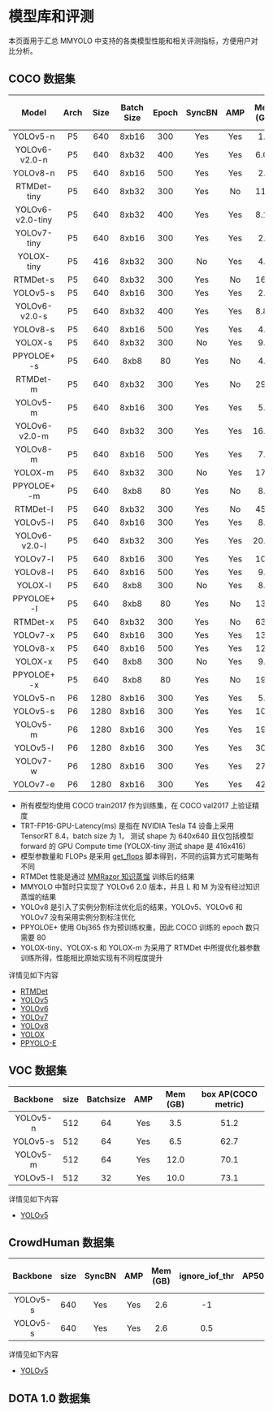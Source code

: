 # 模型库和评测

本页面用于汇总 MMYOLO 中支持的各类模型性能和相关评测指标，方便用户对比分析。

## COCO 数据集

|      Model       | Arch | Size | Batch Size | Epoch | SyncBN | AMP | Mem (GB) | Params(M) | FLOPs(G) | TRT-FP16-GPU-Latency(ms) | Box AP | TTA Box AP |
| :--------------: | :--: | :--: | :--------: | :---: | :----: | :-: | :------: | :-------: | :------: | :----------------------: | :----: | :--------: |
|     YOLOv5-n     |  P5  | 640  |   8xb16    |  300  |  Yes   | Yes |   1.5    |   1.87    |   2.26   |           1.14           |  28.0  |    30.7    |
|  YOLOv6-v2.0-n   |  P5  | 640  |   8xb32    |  400  |  Yes   | Yes |   6.04   |   4.32    |   5.52   |           1.37           |  36.2  |            |
|     YOLOv8-n     |  P5  | 640  |   8xb16    |  500  |  Yes   | Yes |   2.5    |   3.16    |   4.4    |           1.53           |  37.4  |    39.9    |
|   RTMDet-tiny    |  P5  | 640  |   8xb32    |  300  |  Yes   | No  |   11.9   |   4.90    |   8.09   |           2.31           |  41.8  |    43.2    |
| YOLOv6-v2.0-tiny |  P5  | 640  |   8xb32    |  400  |  Yes   | Yes |   8.13   |   9.70    |  12.37   |           2.19           |  41.0  |            |
|   YOLOv7-tiny    |  P5  | 640  |   8xb16    |  300  |  Yes   | Yes |   2.7    |   6.23    |   6.89   |           1.88           |  37.5  |            |
|    YOLOX-tiny    |  P5  | 416  |   8xb32    |  300  |   No   | Yes |   4.9    |   5.06    |   7.63   |           1.19           |  34.3  |            |
|     RTMDet-s     |  P5  | 640  |   8xb32    |  300  |  Yes   | No  |   16.3   |   8.89    |  14.84   |           2.89           |  45.7  |    47.3    |
|     YOLOv5-s     |  P5  | 640  |   8xb16    |  300  |  Yes   | Yes |   2.7    |   7.24    |   8.27   |           1.89           |  37.7  |    40.2    |
|  YOLOv6-v2.0-s   |  P5  | 640  |   8xb32    |  400  |  Yes   | Yes |   8.88   |   17.22   |  21.94   |           2.67           |  44.0  |            |
|     YOLOv8-s     |  P5  | 640  |   8xb16    |  500  |  Yes   | Yes |   4.0    |   11.17   |  14.36   |           2.61           |  45.1  |    46.8    |
|     YOLOX-s      |  P5  | 640  |   8xb32    |  300  |   No   | Yes |   9.8    |   8.97    |  13.40   |           2.38           |  41.9  |            |
|   PPYOLOE+ -s    |  P5  | 640  |    8xb8    |  80   |  Yes   | No  |   4.7    |   7.93    |   8.68   |           2.54           |  43.5  |            |
|     RTMDet-m     |  P5  | 640  |   8xb32    |  300  |  Yes   | No  |   29.0   |   24.71   |  39.21   |           6.23           |  50.2  |    51.9    |
|     YOLOv5-m     |  P5  | 640  |   8xb16    |  300  |  Yes   | Yes |   5.0    |   21.19   |  24.53   |           4.28           |  45.3  |    46.9    |
|  YOLOv6-v2.0-m   |  P5  | 640  |   8xb32    |  300  |  Yes   | Yes |  16.69   |   34.25   |   40.7   |           5.12           |  48.4  |            |
|     YOLOv8-m     |  P5  | 640  |   8xb16    |  500  |  Yes   | Yes |   7.0    |   25.9    |  39.57   |           5.78           |  50.6  |    52.3    |
|     YOLOX-m      |  P5  | 640  |   8xb32    |  300  |   No   | Yes |   17.6   |   25.33   |  36.88   |           5.31           |  47.5  |            |
|   PPYOLOE+ -m    |  P5  | 640  |    8xb8    |  80   |  Yes   | No  |   8.4    |   23.43   |  24.97   |           5.47           |  49.5  |            |
|     RTMDet-l     |  P5  | 640  |   8xb32    |  300  |  Yes   | No  |   45.2   |   52.32   |  80.12   |          10.13           |  52.3  |    53.7    |
|     YOLOv5-l     |  P5  | 640  |   8xb16    |  300  |  Yes   | Yes |   8.1    |   46.56   |  54.65   |           6.8            |  48.8  |    49.9    |
|  YOLOv6-v2.0-l   |  P5  | 640  |   8xb32    |  300  |  Yes   | Yes |  20.86   |   58.53   |  71.43   |           8.78           |  51.0  |            |
|     YOLOv7-l     |  P5  | 640  |   8xb16    |  300  |  Yes   | Yes |   10.3   |   36.93   |  52.42   |           6.63           |  50.9  |            |
|     YOLOv8-l     |  P5  | 640  |   8xb16    |  500  |  Yes   | Yes |   9.1    |   43.69   |  82.73   |           8.97           |  53.0  |    54.4    |
|     YOLOX-l      |  P5  | 640  |    8xb8    |  300  |   No   | Yes |   8.0    |   54.21   |  77.83   |           9.23           |  50.1  |            |
|   PPYOLOE+ -l    |  P5  | 640  |    8xb8    |  80   |  Yes   | No  |   13.2   |   52.20   |  55.05   |           8.2            |  52.6  |            |
|     RTMDet-x     |  P5  | 640  |   8xb32    |  300  |  Yes   | No  |   63.4   |   94.86   |  145.41  |          17.89           |  52.8  |    54.2    |
|     YOLOv7-x     |  P5  | 640  |   8xb16    |  300  |  Yes   | Yes |   13.7   |   71.35   |  95.06   |          11.63           |  52.8  |            |
|     YOLOv8-x     |  P5  | 640  |   8xb16    |  500  |  Yes   | Yes |   12.4   |   68.23   |  132.10  |          14.22           |  54.0  |    55.0    |
|     YOLOX-x      |  P5  | 640  |    8xb8    |  300  |   No   | Yes |   9.8    |   99.07   |  144.39  |          15.35           |  51.4  |            |
|   PPYOLOE+ -x    |  P5  | 640  |    8xb8    |  80   |  Yes   | No  |   19.1   |   98.42   |  105.48  |          14.02           |  54.2  |            |
|     YOLOv5-n     |  P6  | 1280 |   8xb16    |  300  |  Yes   | Yes |   5.8    |   3.25    |   2.30   |                          |  35.9  |            |
|     YOLOv5-s     |  P6  | 1280 |   8xb16    |  300  |  Yes   | Yes |   10.5   |   12.63   |   8.45   |                          |  44.4  |            |
|     YOLOv5-m     |  P6  | 1280 |   8xb16    |  300  |  Yes   | Yes |   19.1   |   35.73   |  25.05   |                          |  51.3  |            |
|     YOLOv5-l     |  P6  | 1280 |   8xb16    |  300  |  Yes   | Yes |   30.5   |   76.77   |  55.77   |                          |  53.7  |            |
|     YOLOv7-w     |  P6  | 1280 |   8xb16    |  300  |  Yes   | Yes |   27.0   |   82.31   |  45.07   |                          |  54.1  |            |
|     YOLOv7-e     |  P6  | 1280 |   8xb16    |  300  |  Yes   | Yes |   42.5   |  114.69   |  64.48   |                          |  55.1  |            |

- 所有模型均使用 COCO train2017 作为训练集，在 COCO val2017 上验证精度
- TRT-FP16-GPU-Latency(ms) 是指在 NVIDIA Tesla T4 设备上采用 TensorRT 8.4，batch size 为 1， 测试 shape 为 640x640 且仅包括模型 forward 的 GPU Compute time (YOLOX-tiny 测试 shape 是 416x416)
- 模型参数量和 FLOPs 是采用 [get_flops](https://github.com/open-mmlab/mmyolo/blob/dev/tools/analysis_tools/get_flops.py) 脚本得到，不同的运算方式可能略有不同
- RTMDet 性能是通过 [MMRazor 知识蒸馏](https://github.com/open-mmlab/mmyolo/blob/dev/configs/rtmdet/distillation/README.md) 训练后的结果
- MMYOLO 中暂时只实现了 YOLOv6 2.0 版本，并且 L 和 M 为没有经过知识蒸馏的结果
- YOLOv8 是引入了实例分割标注优化后的结果，YOLOv5、YOLOv6 和 YOLOv7 没有采用实例分割标注优化
- PPYOLOE+ 使用 Obj365 作为预训练权重，因此 COCO 训练的 epoch 数只需要 80
- YOLOX-tiny、YOLOX-s 和 YOLOX-m 为采用了 RTMDet 中所提优化器参数训练所得，性能相比原始实现有不同程度提升

详情见如下内容

- [RTMDet](https://github.com/open-mmlab/mmyolo/blob/main/configs/rtmdet)
- [YOLOv5](https://github.com/open-mmlab/mmyolo/blob/main/configs/yolov5)
- [YOLOv6](https://github.com/open-mmlab/mmyolo/blob/main/configs/yolov6)
- [YOLOv7](https://github.com/open-mmlab/mmyolo/blob/main/configs/yolov7)
- [YOLOv8](https://github.com/open-mmlab/mmyolo/blob/main/configs/yolov8)
- [YOLOX](https://github.com/open-mmlab/mmyolo/blob/main/configs/yolox)
- [PPYOLO-E](https://github.com/open-mmlab/mmyolo/blob/main/configs/ppyoloe)

## VOC 数据集

| Backbone | size | Batchsize | AMP | Mem (GB) | box AP(COCO metric) |
| :------: | :--: | :-------: | :-: | :------: | :-----------------: |
| YOLOv5-n | 512  |    64     | Yes |   3.5    |        51.2         |
| YOLOv5-s | 512  |    64     | Yes |   6.5    |        62.7         |
| YOLOv5-m | 512  |    64     | Yes |   12.0   |        70.1         |
| YOLOv5-l | 512  |    32     | Yes |   10.0   |        73.1         |

详情见如下内容

- [YOLOv5](https://github.com/open-mmlab/mmyolo/blob/main/configs/yolov5)

## CrowdHuman 数据集

| Backbone | size | SyncBN | AMP | Mem (GB) | ignore_iof_thr | box AP50(CrowDHuman Metric) |  MR  |  JI   |
| :------: | :--: | :----: | :-: | :------: | :------------: | :-------------------------: | :--: | :---: |
| YOLOv5-s | 640  |  Yes   | Yes |   2.6    |       -1       |            85.79            | 48.7 | 75.33 |
| YOLOv5-s | 640  |  Yes   | Yes |   2.6    |      0.5       |            86.17            | 48.8 | 75.87 |

详情见如下内容

- [YOLOv5](https://github.com/open-mmlab/mmyolo/blob/main/configs/yolov5)

## DOTA 1.0 数据集
